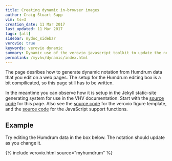 ```yaml
---
title: Creating dynamic in-browser images
author: Craig Stuart Sapp
vim: ts=3
creation_date: 11 Mar 2017
last_updated: 11 Mar 2017
tags: [all]
sidebar: mydoc_sidebar
verovio: true
keywords: verovio dynamic
summary: Dynamic use of the verovio javascript toolkit to update the notation display of editable Humdrum data on the page.
permalink: /myvhv/dynamic/index.html
---
```


The page desribes how to generate dynamic notation from Humdrum data
that you edit on a web pages.  The setup for the Humdrum editing box
is a bit compilicated, so this page still has to be written.

In the meantime you can observe how it is setup in the Jekyll static-site
generating system for use in the VHV documentation.  Start with the
[source code](https://raw.githubusercontent.com/humdrum-tools/vhv-documentation/gh-pages/myvhv/dynamic/index.md) for this page.  Also see the 
[source code](https://github.com/humdrum-tools/vhv-documentation/blob/gh-pages/_includes/verovio.html) for the verovio figure template, and the
[source code](https://github.com/humdrum-tools/vhv-documentation/blob/gh-pages/_includes/verovio_support_functions.html) for the JavaScript support functions.

## Example ##

Try editing the Humdrum data in the box below.  The notation should update
as you change it.

{% include verovio.html
	source="myhumdrum"
%}

<script type="text/humdrum" id="myhumdrum">
**kern
*M4/4
=1-
4c
4c
4g
4g
=2
4a
4a
2g
=3
4f
4f
4e
4e
=4
4d
4d
2c;
==
*-
</script>



